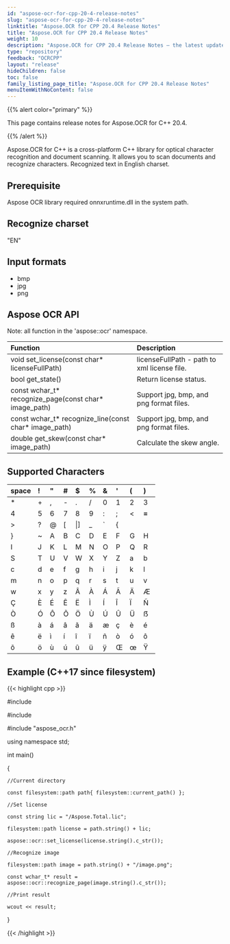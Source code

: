 ```yaml
---
id: "aspose-ocr-for-cpp-20-4-release-notes"
slug: "aspose-ocr-for-cpp-20-4-release-notes"
linktitle: "Aspose.OCR for CPP 20.4 Release Notes"
title: "Aspose.OCR for CPP 20.4 Release Notes"
weight: 10
description: "Aspose.OCR for CPP 20.4 Release Notes – the latest updates and fixes."
type: "repository"
feedback: "OCRCPP"
layout: "release"
hideChildren: false
toc: false
family_listing_page_title: "Aspose.OCR for CPP 20.4 Release Notes"
menuItemWithNoContent: false
---
```


{{% alert color="primary" %}} 

This page contains release notes for Aspose.OCR for C++ 20.4.

{{% /alert %}} 

Aspose.OCR for C++ is a cross-platform C++ library for optical character recognition and document scanning. It allows you to scan documents and recognize characters. Recognized text in English charset.
## **Prerequisite**
Aspose OCR library required onnxruntime.dll in the system path.
## **Recognize charset**
"EN"
## **Input formats**
- bmp
- jpg
- png
## **Aspose OCR API**
Note: all function in the 'aspose::ocr' namespace.

|**Function**|**Description**|
| :- | :- |
|void set_license(const char* licenseFullPath)|licenseFullPath - path to xml license file.|
|bool get_state()|Return license status.|
|const wchar_t* recognize_page(const char* image_path)|Support jpg, bmp, and png format files.|
|const wchar_t* recognize_line(const char* image_path)|Support jpg, bmp, and png format files.|
|double get_skew(const char* image_path)|Calculate the skew angle.|
## **Supported Characters**

|space|!|"|#|$|%|&|'|(|)|
| :- | :- | :- | :- | :- | :- | :- | :- | :- | :- |
|*|+|,|-|.|/|0|1|2|3 |
|4|5|6|7|8|9|:|;|<|**=**|
|>|?|@|[|\|]|_|`|{|| |
|}|~|A|B|C|D|E|F|G|H |
|I|J|K|L|M|N|O|P|Q|R|
|S|T|U|V|W|X|Y|Z|a|b |
|c|d|e|f|g|h|i|j|k|l |
|m|n|o|p|q|r|s|t|u|v |
|w|x|y|z|Â|À|Á|Ã|Ä|Æ |
|Ç|È|É|Ê|Ë|Ì|Í|Î|Ï|Ñ |
|Ò|Ó|Ô|Õ|Ö|Ù|Ú|Û|Ü|ẞ |
|ß|à|á|â|ã|ä|æ|ç|è|é |
|ê|ë|ì|í|î|ï|ñ|ò|ó|ô |
|õ|ö|ù|ú|û|ü|ÿ|Œ|œ|Ÿ |
## **Example (C++17 since filesystem)**
{{< highlight cpp >}}

 #include <iostream>

#include <filesystem>

#include "aspose_ocr.h"

using namespace std;

int main()

{

	//Current directory

    const filesystem::path path{ filesystem::current_path() };

	//Set license

    const string lic = "/Aspose.Total.lic";

    filesystem::path license = path.string() + lic;

    aspose::ocr::set_license(license.string().c_str());

	//Recognize image

    filesystem::path image = path.string() + "/image.png";

    const wchar_t* result = aspose::ocr::recognize_page(image.string().c_str());

	//Print result

    wcout << result;

}

{{< /highlight >}}
